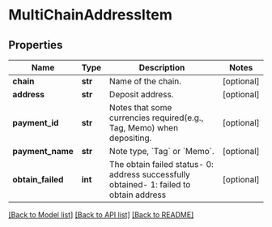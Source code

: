 # MultiChainAddressItem

## Properties
Name | Type | Description | Notes
------------ | ------------- | ------------- | -------------
**chain** | **str** | Name of the chain. | [optional] 
**address** | **str** | Deposit address. | [optional] 
**payment_id** | **str** | Notes that some currencies required(e.g., Tag, Memo) when depositing. | [optional] 
**payment_name** | **str** | Note type, &#x60;Tag&#x60; or &#x60;Memo&#x60;. | [optional] 
**obtain_failed** | **int** | The obtain failed status- 0: address successfully obtained- 1: failed to obtain address | [optional] 

[[Back to Model list]](../README.md#documentation-for-models) [[Back to API list]](../README.md#documentation-for-api-endpoints) [[Back to README]](../README.md)


